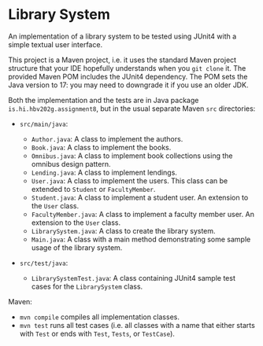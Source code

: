 # Library System
An implementation of a library system to be tested using JUnit4 with a simple textual user interface.

This project is a Maven project, i.e. it uses the standard Maven project structure that your IDE hopefully understands when you `git clone` it. The provided Maven POM includes the JUnit4 dependency. The POM sets the Java version to 17: you may need to downgrade it if you use an older JDK.

Both the implementation and the tests are in Java package `is.hi.hbv202g.assignment8`,
but in the usual separate Maven `src` directories:

- `src/main/java`:
    - `Author.java`: A class to implement the authors.
    - `Book.java`: A class to implement the books.
    - `Omnibus.java`: A class to implement book collections using the omnibus design pattern.
    - `Lending.java`: A class to implement lendings.
    - `User.java`: A class to implement the users. This class can be extended to `Student` or `FacultyMember`.
    - `Student.java`: A class to implement a student user. An extension to the `User` class.
    - `FacultyMember.java`: A class to implement a faculty member user. An extension to the `User` class.
    - `LibrarySystem.java`: A class to create the library system.
    - `Main.java`: A class with a main method demonstrating some sample usage of the library system.

- `src/test/java`:
    - `LibrarySystemTest.java`: A class containing JUnit4 sample test cases for the `LibrarySystem` class.

Maven:

- `mvn compile` compiles all implementation classes.
- `mvn test` runs all test cases (i.e. all classes with a name that either starts with `Test` or ends with `Test`, `Tests`, or `TestCase`).

